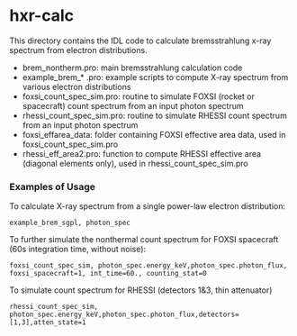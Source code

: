 # hxr-calc

This directory contains the IDL code to calculate bremsstrahlung x-ray spectrum from electron distributions.

* brem_nontherm.pro: main bremsstrahlung calculation code
* example_brem_* .pro: example scripts to compute X-ray spectrum from various electron distributions
* foxsi_count_spec_sim.pro: routine to simulate FOXSI (rocket or spacecraft) count spectrum from an input photon spectrum
* rhessi_count_spec_sim.pro: routine to simulate RHESSI count spectrum from an input photon spectrum
* foxsi_effarea_data: folder containing FOXSI effective area data, used in foxsi_count_spec_sim.pro
* rhessi_eff_area2.pro: function to compute RHESSI effective area (diagonal elements only), used in rhessi_count_spec_sim.pro

### Examples of Usage
To calculate X-ray spectrum from a single power-law electron distribution:
```
example_brem_sgpl, photon_spec
```
To further simulate the nonthermal count spectrum for FOXSI spacecraft (60s integration time, without noise):
```
foxsi_count_spec_sim, photon_spec.energy_keV,photon_spec.photon_flux, foxsi_spacecraft=1, int_time=60., counting_stat=0
```
To simulate count spectrum for RHESSI (detectors 1&3, thin attenuator)
```
rhessi_count_spec_sim, photon_spec.energy_keV,photon_spec.photon_flux,detectors=[1,3],atten_state=1
```
